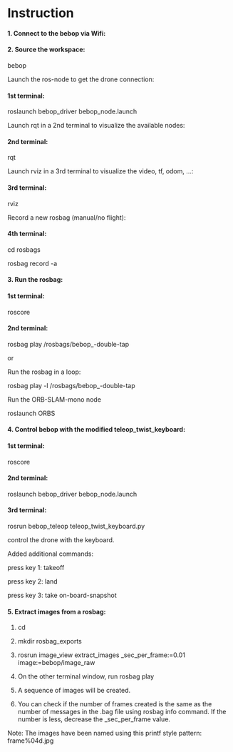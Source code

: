 # Instruction

#### 1. Connect to the bebop via Wifi:

#### 2. Source the workspace:

bebop

Launch the ros-node to get the drone connection:

#### 1st terminal:

roslaunch bebop_driver bebop_node.launch

Launch rqt in a 2nd terminal to visualize the available nodes:

#### 2nd terminal:
rqt

Launch rviz in a 3rd terminal to visualize the video, tf, odom, ...:

#### 3rd terminal:
rviz

Record a new rosbag (manual/no flight):

#### 4th terminal:

cd rosbags

rosbag record -a

#### 3. Run the rosbag:

#### 1st terminal:

roscore

#### 2nd terminal:

rosbag play /rosbags/bebop_-double-tap

or

Run the rosbag in a loop:

rosbag play -l /rosbags/bebop_-double-tap

Run the ORB-SLAM-mono node

roslaunch ORBS


#### 4. Control bebop with the modified teleop_twist_keyboard:

#### 1st terminal:

roscore

#### 2nd terminal:

roslaunch bebop_driver bebop_node.launch

#### 3rd terminal:

rosrun bebop_teleop teleop_twist_keyboard.py

control the drone with the keyboard. 

Added additional commands:

press key 1: takeoff

press key 2: land

press key 3: take on-board-snapshot

#### 5. Extract images from a rosbag:

1. cd

2. mkdir rosbag_exports

3. rosrun image_view extract_images _sec_per_frame:=0.01 image:=bebop/image_raw

4. On the other terminal window, run rosbag play <BAGFILE>

5. A sequence of images will be created.

6. You can check if the number of frames created is the same as the number of messages in the .bag file using rosbag info command. If the number is less, decrease the _sec_per_frame value.


Note: The images have been named using this printf style pattern: frame%04d.jpg